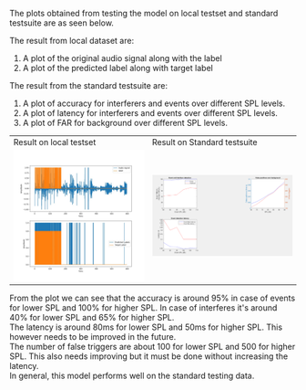 The plots obtained from testing the model on local testset and standard testsuite are as seen below.

The result from local dataset are:
1. A plot of the original audio signal along with the label
2. A plot of the predicted label along with target label

The result from the standard testsuite are:
 1. A plot of accuracy for interferers and events over different SPL levels.  
 2. A plot of latency for interferers and events over different SPL levels.
 3. A plot of FAR for background over different SPL levels.
 
 
<table>
  <tr>
    <td>Result on local testset</td>
     <td>Result on Standard testsuite</td>
  </tr>
  <tr>
    <td><img src="Result_plot_50ms_50feat.jpg"></td>
    <td><img src="Result_plot_standard_test.png"></td>
  </tr>
 </table>
 
From the plot we can see that the accuracy is around 95% in case of events for lower SPL and 100% for higher SPL. In case of interferes it's around 40% for lower SPL and 65% for higher SPL.  
The latency is around 80ms for lower SPL and 50ms for higher SPL. This however needs to be improved in the future.  
The number of false triggers are about 100 for lower SPL and 500 for higher SPL. This also needs improving but it must be done without increasing the latency.  
In general, this model performs well on the standard testing data. 
